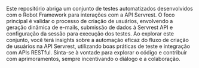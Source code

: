 Este repositório abriga um conjunto de testes automatizados desenvolvidos com o Robot Framework para interações com a API Servrest. O foco principal é validar o processo de criação de usuários, envolvendo a geração dinâmica de e-mails, submissão de dados à Servrest API e configuração da sessão para execução dos testes. Ao explorar este conjunto, você terá insights sobre a automação eficaz do fluxo de criação de usuários na API Servrest, utilizando boas práticas de teste e integração com APIs RESTful. Sinta-se à vontade para explorar o código e contribuir com aprimoramentos, sempre incentivando o diálogo e a colaboração.






